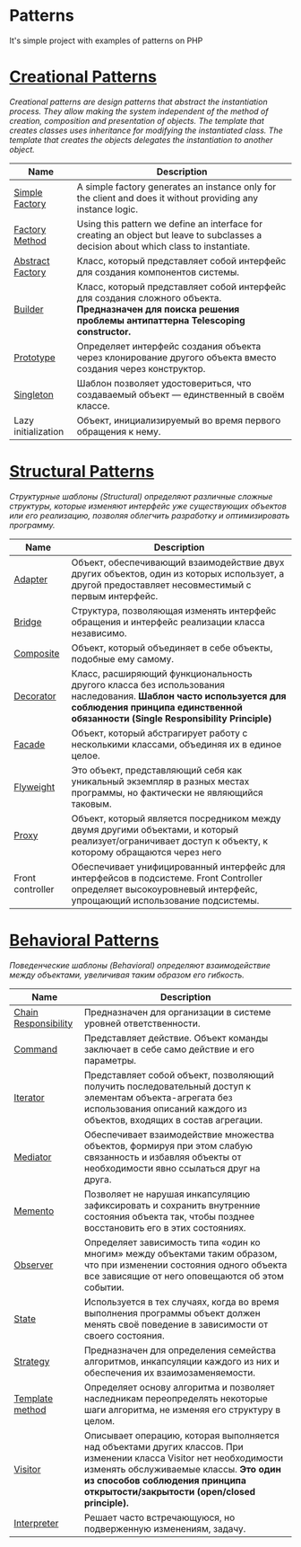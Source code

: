 # Patterns
It's simple project with examples of patterns on PHP

[Creational Patterns](examplesPatterns/CreationalPatterns)
====================================================================================================================
*Creational patterns are design patterns that abstract the instantiation process. They allow making the system 
independent of the method of creation, composition and presentation of objects. The template that creates 
classes uses inheritance for modifying the instantiated class. The template that creates the objects delegates 
the instantiation to another object.*

| Name | Description |
| -------- | ----------- |
| [Simple Factory](examplesPatterns/CreationalPatterns/simpleFactory.php) | A simple factory generates an instance only for the client and does it without providing any instance logic. |
| [Factory Method](examplesPatterns/CreationalPatterns/factoryMethod.php) | Using this pattern we define an interface for creating an object but leave to subclasses a decision about which class to instantiate. |
| [Abstract Factory](examplesPatterns/CreationalPatterns/abstractFactory.php) | Класс, который представляет собой интерфейс для создания компонентов системы.|
| [Builder](examplesPatterns/CreationalPatterns/builder.php) | Класс, который представляет собой интерфейс для создания сложного объекта. **Предназначен для поиска решения проблемы антипаттерна Telescoping constructor.** |
| [Prototype](examplesPatterns/CreationalPatterns/prototype.php) | Определяет интерфейс создания объекта через клонирование другого объекта вместо создания через конструктор. |
| [Singleton](examplesPatterns/CreationalPatterns/singleton.php) | Шаблон позволяет удостовериться, что создаваемый объект — единственный в своём классе. |
| Lazy initialization | Объект, инициализируемый во время первого обращения к нему. |


[Structural Patterns](examplesPatterns/StructuralPatterns)
=========================================================================================================
*Структурные шаблоны (Structural) определяют различные сложные структуры, которые изменяют интерфейс уже существующих 
объектов или его реализацию, позволяя облегчить разработку и оптимизировать программу.*

| Name | Description |
| ---- | ------------ |
| [Adapter](examplesPatterns/StructuralPatterns/adapter.php) | Объект, обеспечивающий взаимодействие двух других объектов, один из которых использует, а другой предоставляет несовместимый с первым интерфейс. |
| [Bridge](examplesPatterns/StructuralPatterns/bridge.php) | Структура, позволяющая изменять интерфейс обращения и интерфейс реализации класса независимо. |
| [Composite](examplesPatterns/StructuralPatterns/composite.php) |	Объект, который объединяет в себе объекты, подобные ему самому. |
| [Decorator](examplesPatterns/StructuralPatterns/decorator.php) | Класс, расширяющий функциональность другого класса без использования наследования. **Шаблон часто используется для соблюдения принципа  единственной обязанности (Single Responsibility Principle)** |
| [Facade](examplesPatterns/StructuralPatterns/facade.php) | Объект, который абстрагирует работу с несколькими классами, объединяя их в единое целое. |
| [Flyweight](examplesPatterns/StructuralPatterns/flyweight.php) | Это объект, представляющий себя как уникальный экземпляр в разных местах программы, но фактически не являющийся таковым. |
| [Proxy](examplesPatterns/StructuralPatterns/proxy.php) | Объект, который является посредником между двумя другими объектами, и который реализует/ограничивает доступ к объекту, к которому обращаются через него |
| Front controller | Обеспечивает унифицированный интерфейс для интерфейсов в подсистеме. Front Controller определяет высокоуровневый интерфейс, упрощающий использование подсистемы. |	



[Behavioral Patterns](examplesPatterns/BehavioralPatterns)
=========================================================================================================
*Поведенческие шаблоны (Behavioral) определяют взаимодействие между объектами, увеличивая таким образом его гибкость.*

| Name | Description |
| -------- | -------- |
| [Chain Responsibility](examplesPatterns/BehavioralPatterns/chainResponsibility.php)	| Предназначен для организации в системе уровней ответственности. |
| [Command](examplesPatterns/BehavioralPatterns/command.php)	| Представляет действие. Объект команды заключает в себе само действие и его параметры. |
| [Iterator](examplesPatterns/BehavioralPatterns/iterator.php)	| Представляет собой объект, позволяющий получить последовательный доступ к элементам объекта-агрегата без использования описаний каждого из объектов, входящих в состав агрегации. |
| [Mediator](examplesPatterns/BehavioralPatterns/mediator.php)	| Обеспечивает взаимодействие множества объектов, формируя при этом слабую связанность и избавляя объекты от необходимости явно ссылаться друг на друга. |
| [Memento](examplesPatterns/BehavioralPatterns/memento.php)	| Позволяет не нарушая инкапсуляцию зафиксировать и сохранить внутренние состояния объекта так, чтобы позднее восстановить его в этих состояниях. |
| [Observer](examplesPatterns/BehavioralPatterns/observer.php)	| Определяет зависимость типа «один ко многим» между объектами таким образом, что при изменении состояния одного объекта все зависящие от него оповещаются об этом событии. |
| [State](examplesPatterns/BehavioralPatterns/state.php)	| Используется в тех случаях, когда во время выполнения программы объект должен менять своё поведение в зависимости от своего состояния. |
| [Strategy](examplesPatterns/BehavioralPatterns/strategy.php)	| Предназначен для определения семейства алгоритмов, инкапсуляции каждого из них и обеспечения их взаимозаменяемости. |
| [Template method](examplesPatterns/BehavioralPatterns/templateMethod.php)	| Определяет основу алгоритма и позволяет наследникам переопределять некоторые шаги алгоритма, не изменяя его структуру в целом. |
| [Visitor](examplesPatterns/BehavioralPatterns/visitor.php)	| Описывает операцию, которая выполняется над объектами других классов. При изменении класса Visitor нет необходимости изменять обслуживаемые классы. **Это один из способов соблюдения принципа открытости/закрытости (open/closed principle).** |
| [Interpreter](examplesPatterns/BehavioralPatterns/interpreter.php) | Решает часто встречающуюся, но подверженную изменениям, задачу. |
